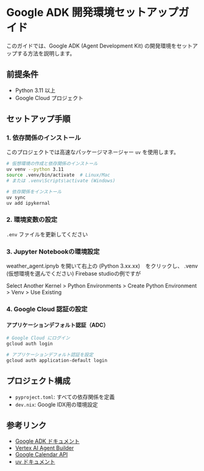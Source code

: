 # Google ADK 開発環境セットアップガイド

このガイドでは、Google ADK (Agent Development Kit) の開発環境をセットアップする方法を説明します。

## 前提条件

- Python 3.11 以上
- Google Cloud プロジェクト

## セットアップ手順

### 1. 依存関係のインストール

このプロジェクトでは高速なパッケージマネージャー `uv` を使用します。

```bash
# 仮想環境の作成と依存関係のインストール
uv venv --python 3.11
source .venv/bin/activate  # Linux/Mac
# または .venv\Scripts\activate (Windows)

# 依存関係をインストール
uv sync
uv add ipykernal
```

### 2. 環境変数の設定

`.env` ファイルを更新してください

### 3. Jupyter Notebookの環境設定

weather_agent.ipnyb を開いて右上の (Python 3.xx.xx)　をクリックし、 .venv (仮想環境を選んでください)
Firebase studioの例ですが

Select Another Kernel > Python Environments > Create Python Environment > Venv > Use Existing

### 4. Google Cloud 認証の設定

#### アプリケーションデフォルト認証（ADC）

```bash
# Google Cloud にログイン
gcloud auth login

# アプリケーションデフォルト認証を設定
gcloud auth application-default login
```

## プロジェクト構成
- `pyproject.toml`: すべての依存関係を定義
- `dev.nix`: Google IDX用の環境設定

## 参考リンク

- [Google ADK ドキュメント](https://github.com/google/adk)
- [Vertex AI Agent Builder](https://cloud.google.com/agent-builder/docs)
- [Google Calendar API](https://developers.google.com/calendar/api/v3/reference)
- [uv ドキュメント](https://github.com/astral-sh/uv)